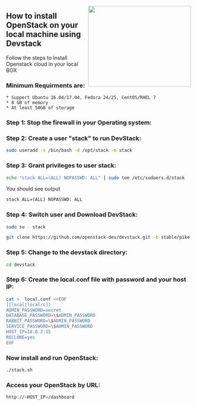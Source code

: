 <a href="https://github.com/Ashwanipal/DOCKER-ELK-stack"><img align="right" width="280" height="220" src="https://goo.gl/images/6WvsJP" /></a>

## How to install OpenStack on your local machine using Devstack

Follow the steps to Install Openstack cloud in your local BOX

### Minimum Requirments are:
    * Support Ubuntu 16.04/17.04, Fedora 24/25, CentOS/RHEL 7
    * 8 GB of memory
    * At least 50GB of storage

### Step 1: Stop the firewall in your Operating system:


### Step 2: Create a user "stack" to run DevStack:
```sh
sudo useradd -s /bin/bash -d /opt/stack -m stack
```
### Step 3: Grant privileges to user stack:
```sh
echo "stack ALL=(ALL) NOPASSWD: ALL" | sudo tee /etc/sudoers.d/stack
```
You should see output
```sh
stack ALL=(ALL) NOPASSWD: ALL
```

### Step 4: Switch user and Download DevStack:

```sh
sudo su - stack
```
```sh
git clone https://github.com/openstack-dev/devstack.git -b stable/pike devstack/
```

### Step 5: Change to the devstack directory:
```sh
cd devstack
```

### Step 6: Create the local.conf file with password and your host IP:
```sh
cat >  local.conf <<EOF
[[local|localrc]]
ADMIN_PASSWORD=secret
DATABASE_PASSWORD=\$ADMIN_PASSWORD
RABBIT_PASSWORD=\$ADMIN_PASSWORD
SERVICE_PASSWORD=\$ADMIN_PASSWORD
HOST_IP=10.0.2.15
RECLONE=yes
EOF
```

### Now install and run OpenStack:
```sh
./stack.sh
```

### Access your OpenStack by  URL:
```sh
http://<HOST_IP>/dashboard
```






